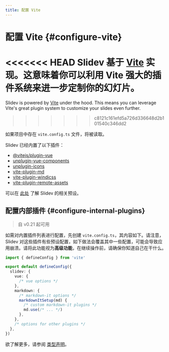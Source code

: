 ```yaml
---
title: 配置 Vite
---
```


# 配置 Vite {#configure-vite}

<Environment type="node" />

<<<<<<< HEAD
Slidev 基于 [Vite](http://vitejs.dev/) 实现。这意味着你可以利用 Vite 强大的插件系统来进一步定制你的幻灯片。
=======
Slidev is powered by [Vite](https://vitejs.dev/) under the hood. This means you can leverage Vite's great plugin system to customize your slides even further.
>>>>>>> c8121c161efd5a726d336648d2b101540c346dd2

如果项目中存在 `vite.config.ts` 文件，将被读取。

Slidev 已经内置了以下插件：

- [@vitejs/plugin-vue](https://github.com/vitejs/vite/tree/main/packages/plugin-vue)
- [unplugin-vue-components](https://github.com/antfu/unplugin-vue-components)
- [unplugin-icons](https://github.com/antfu/unplugin-icons)
- [vite-plugin-md](https://github.com/antfu/vite-plugin-md)
- [vite-plugin-windicss](https://github.com/windicss/vite-plugin-windicss)
- [vite-plugin-remote-assets](https://github.com/antfu/vite-plugin-remote-assets)

可以在 [此处](https://github.com/slidevjs/slidev/blob/main/packages/slidev/node/plugins/preset.ts) 了解 Slidev 的相关预设。

## 配置内部插件 {#configure-internal-plugins}

> 自 v0.21 起可用

如需对内置插件列表进行配置，先创建 `vite.config.ts`，其内容如下。请注意，Slidev 对这些插件有些预设配置，如下做法会覆盖其中一些配置，可能会导致应用崩溃。请将此功能视为**高级功能**，在继续操作前，请确保你知道自己在干什么。

```ts
import { defineConfig } from 'vite'

export default defineConfig({
  slidev: {
    vue: {
      /* vue options */
    },
    markdown: {
      /* markdown-it options */
      markdownItSetup(md) {
        /* custom markdown-it plugins */
        md.use(/* ... */)
      },
    },
    /* options for other plugins */
  },
})
```

欲了解更多，请参阅 [类型声明](https://github.com/slidevjs/slidev/blob/main/packages/slidev/node/options.ts#L50)。

